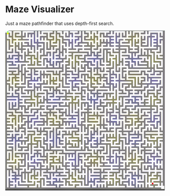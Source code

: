 # Maze Visualizer

Just a maze pathfinder that uses depth-first search.

![image](https://github.com/laporchen/Maze-Visualizer/blob/main/img/preview.gif)
